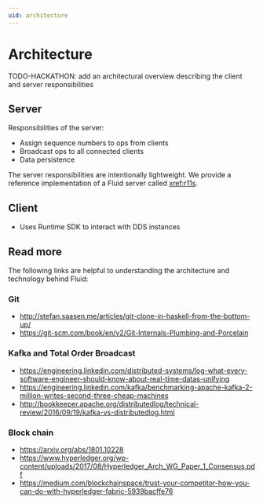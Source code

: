 ```yaml
---
uid: architecture
---
```


# Architecture

TODO-HACKATHON: add an architectural overview describing the client and server responsibilities

## Server

Responsibilities of the server:

* Assign sequence numbers to ops from clients
* Broadcast ops to all connected clients
* Data persistence

The server responsibilities are intentionally lightweight. We provide a reference implementation of a Fluid server
called <xref:r11s>.

## Client

* Uses Runtime SDK to interact with DDS instances

## Read more

The following links are helpful to understanding the architecture and technology behind Fluid:

### Git

* <http://stefan.saasen.me/articles/git-clone-in-haskell-from-the-bottom-up/>
* <https://git-scm.com/book/en/v2/Git-Internals-Plumbing-and-Porcelain>

### Kafka and Total Order Broadcast

* <https://engineering.linkedin.com/distributed-systems/log-what-every-software-engineer-should-know-about-real-time-datas-unifying>
* <https://engineering.linkedin.com/kafka/benchmarking-apache-kafka-2-million-writes-second-three-cheap-machines>
* <http://bookkeeper.apache.org/distributedlog/technical-review/2016/09/19/kafka-vs-distributedlog.html>

### Block chain

* <https://arxiv.org/abs/1801.10228>
* <https://www.hyperledger.org/wp-content/uploads/2017/08/Hyperledger_Arch_WG_Paper_1_Consensus.pdf>
* <https://medium.com/blockchainspace/trust-your-competitor-how-you-can-do-with-hyperledger-fabric-5939bacffe76>

